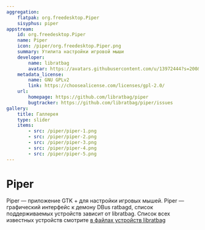 ```yaml
---
aggregation:
    flatpak: org.freedesktop.Piper
    sisyphus: piper 
appstream:
    id: org.freedesktop.Piper
    name: Piper
    icon: /piper/org.freedesktop.Piper.png
    summary: Утилита настройки игровой мыши
    developer:
        name: libratbag
        avatar: https://avatars.githubusercontent.com/u/13972444?s=200&v=4
    metadata_license:
        name: GNU GPLv2
        link: https://choosealicense.com/licenses/gpl-2.0/
    url:
        homepage: https://github.com/libratbag/piper
        bugtracker: https://github.com/libratbag/piper/issues
gallery: 
    title: Галлерея
    type: slider
    items: 
        - src: /piper/piper-1.png
        - src: /piper/piper-2.png
        - src: /piper/piper-3.png
        - src: /piper/piper-4.png
        - src: /piper/piper-5.png
---
```


# Piper

Piper — приложение GTK + для настройки игровых мышей. Piper — графический интерфейс к демону DBus ratbagd, список поддерживаемых устройств зависит от libratbag. Список всех известных устройств смотрите [в файлах устройств libratbag](https://github.com/libratbag/libratbag/tree/master/data/devices)

<AGWGallery />

<!--@include: @apps/_parts/install/content-repo.md-->
<!--@include: @apps/_parts/install/content-flatpak.md-->



